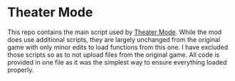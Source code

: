 # Theater Mode

This repo contains the main script used by [Theater Mode](https://gamebanana.com/mods/426067).
While the mod does use additional scripts, they are largely unchanged from the original game with only minor edits to load functions from this one.
I have excluded those scripts so as to not upload files from the original game.
All code is provided in one file as it was the simplest way to ensure everything loaded properly.